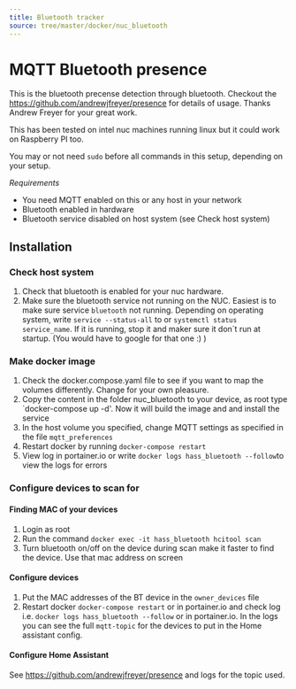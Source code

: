```yaml
---
title: Bluetooth tracker
source: tree/master/docker/nuc_bluetooth
---
```

# MQTT Bluetooth presence
This is the bluetooth precense detection through bluetooth. Checkout the https://github.com/andrewjfreyer/presence for details of usage. Thanks Andrew Freyer for your great work. 

This has been tested on intel nuc machines running linux but it could work on Raspberry PI too. 

You may or not need `sudo` before all commands in this setup, depending on your setup.

*Requirements*
- You need MQTT enabled on this or any host in your network
- Bluetooth enabled in hardware
- Bluetooth service disabled on host system (see Check host system)

## Installation
### Check host system

1. Check that bluetooth is enabled for your nuc hardware. 
2. Make sure the bluetooth service not running on the NUC. Easiest is to make sure service `bluetooth` not running. Depending on operating system, write `service --status-all` to or `systemctl status service_name`. If it is running, stop it and maker sure it don´t run at startup. (You would have to google for that one :) ) 

### Make docker image
1. Check the docker.compose.yaml file to see if you want to map the volumes differently. Change for your own pleasure.
2. Copy the content in the folder nuc_bluetooth to your device, as root type `docker-compose up -d'. Now it will build the image and and install the service
3. In the host volume you specified, change MQTT settings as specified in the file `mqtt_preferences`
4. Restart docker by running `docker-compose restart`
5. View log in portainer.io or write `docker logs hass_bluetooth --follow`to view the logs for errors 

### Configure devices to scan for
#### Finding MAC of your devices
1. Login as root 
2. Run the command `docker exec -it hass_bluetooth hcitool scan`
3. Turn bluetooth on/off on the device during scan make it faster to find the device. Use that mac address on screen 
#### Configure devices
1. Put the MAC addresses of the BT device in the `owner_devices` file 
2. Restart docker `docker-compose restart` or in portainer.io and check log i.e. `docker logs hass_bluetooth --follow` or in portainer.io. In the logs you can see the full `mqtt-topic` for the devices to put in the Home assistant config. 
#### Configure Home Assistant
See https://github.com/andrewjfreyer/presence and logs for the topic used.